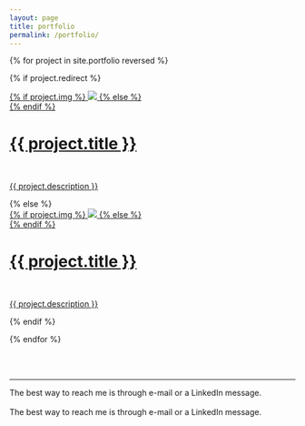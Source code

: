 ```yaml
---
layout: page
title: portfolio
permalink: /portfolio/
---
```


{% for project in site.portfolio reversed %}

{% if project.redirect %}
<div class="project">
    <div class="thumbnail">
        <a href="{{ project.redirect }}" target="_blank">
        {% if project.img %}
        <img class="thumbnail" src="{{ project.img }}"/>
        {% else %}
        <div class="thumbnail blankbox"></div>
        {% endif %}    
        <span>
            <h1>{{ project.title }}</h1>
            <br/>
            <p>{{ project.description }}</p>
        </span>
        </a>
    </div>
</div>
{% else %}

<div class="project ">
    <div class="thumbnail">
        <a href="{{ site.baseurl }}{{ project.url }}">
        {% if project.img %}
        <img class="thumbnail" src="{{ project.img }}"/>
        {% else %}
        <div class="thumbnail blankbox"></div>
        {% endif %}    
        <span>
            <h1>{{ project.title }}</h1>
            <br/>
            <p>{{ project.description }}</p>
        </span>
        </a>
    </div>
</div>

{% endif %}

{% endfor %}


<br/>
<br/>
<hr/>
<div class="col three caption">
  The best way to reach me is through e-mail or a LinkedIn message.
</div>
<br/>
<span class="contacticon center">
  <a href="https://orcid.org/0000-0002-3941-3895" target="_blank"><i class="fa fa-fingerprint"></i></a>
  <a href="https://github.com/ceharvs" target="_blank"><i class="fa fa-github-square"></i></a>
  <a href="https://www.linkedin.com/in/itsharveytime" target="_blank"><i class="fa fa-linkedin"></i></a>
  <a href="https://twitter.com/ItsHarveyTime" target="_blank"><i class="fa fa-twitter-square"></i></a>
  <a href="https://www.instagram.com/itsharveytime/" target="_blank"><i class="fa fa-instagram"></i></a>
</span>

<div class="col three caption">
  The best way to reach me is through e-mail or a LinkedIn message.
</div>
